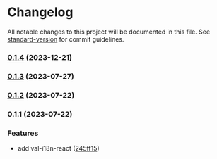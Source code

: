 # Changelog

All notable changes to this project will be documented in this file. See [standard-version](https://github.com/conventional-changelog/standard-version) for commit guidelines.

### [0.1.4](https://github.com/crimx/val-i18n-react/compare/v0.1.3...v0.1.4) (2023-12-21)

### [0.1.3](https://github.com/crimx/val-i18n-react/compare/v0.1.2...v0.1.3) (2023-07-27)

### [0.1.2](https://github.com/crimx/val-i18n-react/compare/v0.1.1...v0.1.2) (2023-07-22)

### 0.1.1 (2023-07-22)


### Features

* add val-i18n-react ([245ff15](https://github.com/crimx/val-i18n-react/commit/245ff159ce10bd8ef5ddaf597e20e7b7794d0a34))
